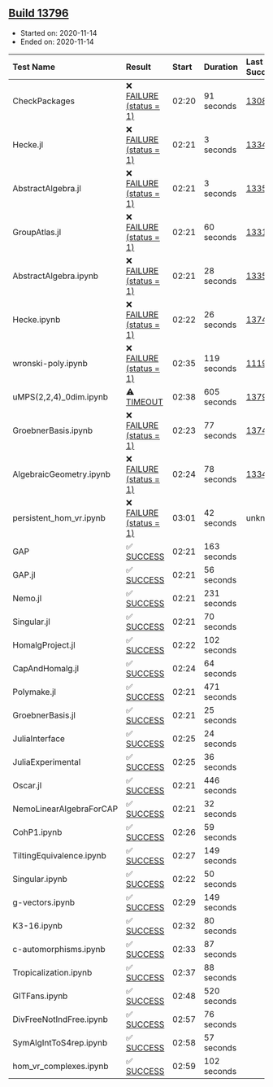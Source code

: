 ## [Build 13796](https://oscarci.mathematik.uni-kl.de/job/oscar/13796/)

* Started on: 2020-11-14
* Ended on: 2020-11-14

| Test Name    | Result | Start | Duration | Last Success | First Failure |
|:-------------|:-------|:------|:---------|:-------------|:--------------|
| CheckPackages | ❌ [FAILURE (status = 1)](https://oscarci.mathematik.uni-kl.de/job/oscar/13796/artifact/logs/build-13796/CheckPackages.log) | 02:20 | 91 seconds | [13085](https://oscarci.mathematik.uni-kl.de/job/oscar/13085/) | [13086](https://oscarci.mathematik.uni-kl.de/job/oscar/13086/) |
| Hecke.jl | ❌ [FAILURE (status = 1)](https://oscarci.mathematik.uni-kl.de/job/oscar/13796/artifact/logs/build-13796/Hecke.jl.log) | 02:21 | 3 seconds | [13341](https://oscarci.mathematik.uni-kl.de/job/oscar/13341/) | [13342](https://oscarci.mathematik.uni-kl.de/job/oscar/13342/) |
| AbstractAlgebra.jl | ❌ [FAILURE (status = 1)](https://oscarci.mathematik.uni-kl.de/job/oscar/13796/artifact/logs/build-13796/AbstractAlgebra.jl.log) | 02:21 | 3 seconds | [13355](https://oscarci.mathematik.uni-kl.de/job/oscar/13355/) | [13356](https://oscarci.mathematik.uni-kl.de/job/oscar/13356/) |
| GroupAtlas.jl | ❌ [FAILURE (status = 1)](https://oscarci.mathematik.uni-kl.de/job/oscar/13796/artifact/logs/build-13796/GroupAtlas.jl.log) | 02:21 | 60 seconds | [13311](https://oscarci.mathematik.uni-kl.de/job/oscar/13311/) | [13312](https://oscarci.mathematik.uni-kl.de/job/oscar/13312/) |
| AbstractAlgebra.ipynb | ❌ [FAILURE (status = 1)](https://oscarci.mathematik.uni-kl.de/job/oscar/13796/artifact/logs/build-13796/AbstractAlgebra.ipynb.log) | 02:21 | 28 seconds | [13355](https://oscarci.mathematik.uni-kl.de/job/oscar/13355/) | [13356](https://oscarci.mathematik.uni-kl.de/job/oscar/13356/) |
| Hecke.ipynb | ❌ [FAILURE (status = 1)](https://oscarci.mathematik.uni-kl.de/job/oscar/13796/artifact/logs/build-13796/Hecke.ipynb.log) | 02:22 | 26 seconds | [13749](https://oscarci.mathematik.uni-kl.de/job/oscar/13749/) | [13750](https://oscarci.mathematik.uni-kl.de/job/oscar/13750/) |
| wronski-poly.ipynb | ❌ [FAILURE (status = 1)](https://oscarci.mathematik.uni-kl.de/job/oscar/13796/artifact/logs/build-13796/wronski-poly.ipynb.log) | 02:35 | 119 seconds | [11192](https://oscarci.mathematik.uni-kl.de/job/oscar/11192/) | [11193](https://oscarci.mathematik.uni-kl.de/job/oscar/11193/) |
| uMPS(2,2,4)_0dim.ipynb | ⚠ [TIMEOUT](https://oscarci.mathematik.uni-kl.de/job/oscar/13796/artifact/logs/build-13796/uMPS-2-2-4-_0dim.ipynb.log) | 02:38 | 605 seconds | [13795](https://oscarci.mathematik.uni-kl.de/job/oscar/13795/) | [13796](https://oscarci.mathematik.uni-kl.de/job/oscar/13796/) |
| GroebnerBasis.ipynb | ❌ [FAILURE (status = 1)](https://oscarci.mathematik.uni-kl.de/job/oscar/13796/artifact/logs/build-13796/GroebnerBasis.ipynb.log) | 02:23 | 77 seconds | [13748](https://oscarci.mathematik.uni-kl.de/job/oscar/13748/) | [13749](https://oscarci.mathematik.uni-kl.de/job/oscar/13749/) |
| AlgebraicGeometry.ipynb | ❌ [FAILURE (status = 1)](https://oscarci.mathematik.uni-kl.de/job/oscar/13796/artifact/logs/build-13796/AlgebraicGeometry.ipynb.log) | 02:24 | 78 seconds | [13341](https://oscarci.mathematik.uni-kl.de/job/oscar/13341/) | [13342](https://oscarci.mathematik.uni-kl.de/job/oscar/13342/) |
| persistent_hom_vr.ipynb | ❌ [FAILURE (status = 1)](https://oscarci.mathematik.uni-kl.de/job/oscar/13796/artifact/logs/build-13796/persistent_hom_vr.ipynb.log) | 03:01 | 42 seconds | unknown | unknown |
| GAP | ✅ [SUCCESS](https://oscarci.mathematik.uni-kl.de/job/oscar/13796/artifact/logs/build-13796/GAP.log) | 02:21 | 163 seconds |  |  |
| GAP.jl | ✅ [SUCCESS](https://oscarci.mathematik.uni-kl.de/job/oscar/13796/artifact/logs/build-13796/GAP.jl.log) | 02:21 | 56 seconds |  |  |
| Nemo.jl | ✅ [SUCCESS](https://oscarci.mathematik.uni-kl.de/job/oscar/13796/artifact/logs/build-13796/Nemo.jl.log) | 02:21 | 231 seconds |  |  |
| Singular.jl | ✅ [SUCCESS](https://oscarci.mathematik.uni-kl.de/job/oscar/13796/artifact/logs/build-13796/Singular.jl.log) | 02:21 | 70 seconds |  |  |
| HomalgProject.jl | ✅ [SUCCESS](https://oscarci.mathematik.uni-kl.de/job/oscar/13796/artifact/logs/build-13796/HomalgProject.jl.log) | 02:22 | 102 seconds |  |  |
| CapAndHomalg.jl | ✅ [SUCCESS](https://oscarci.mathematik.uni-kl.de/job/oscar/13796/artifact/logs/build-13796/CapAndHomalg.jl.log) | 02:24 | 64 seconds |  |  |
| Polymake.jl | ✅ [SUCCESS](https://oscarci.mathematik.uni-kl.de/job/oscar/13796/artifact/logs/build-13796/Polymake.jl.log) | 02:21 | 471 seconds |  |  |
| GroebnerBasis.jl | ✅ [SUCCESS](https://oscarci.mathematik.uni-kl.de/job/oscar/13796/artifact/logs/build-13796/GroebnerBasis.jl.log) | 02:21 | 25 seconds |  |  |
| JuliaInterface | ✅ [SUCCESS](https://oscarci.mathematik.uni-kl.de/job/oscar/13796/artifact/logs/build-13796/JuliaInterface.log) | 02:25 | 24 seconds |  |  |
| JuliaExperimental | ✅ [SUCCESS](https://oscarci.mathematik.uni-kl.de/job/oscar/13796/artifact/logs/build-13796/JuliaExperimental.log) | 02:25 | 36 seconds |  |  |
| Oscar.jl | ✅ [SUCCESS](https://oscarci.mathematik.uni-kl.de/job/oscar/13796/artifact/logs/build-13796/Oscar.jl.log) | 02:21 | 446 seconds |  |  |
| NemoLinearAlgebraForCAP | ✅ [SUCCESS](https://oscarci.mathematik.uni-kl.de/job/oscar/13796/artifact/logs/build-13796/NemoLinearAlgebraForCAP.log) | 02:21 | 32 seconds |  |  |
| CohP1.ipynb | ✅ [SUCCESS](https://oscarci.mathematik.uni-kl.de/job/oscar/13796/artifact/logs/build-13796/CohP1.ipynb.log) | 02:26 | 59 seconds |  |  |
| TiltingEquivalence.ipynb | ✅ [SUCCESS](https://oscarci.mathematik.uni-kl.de/job/oscar/13796/artifact/logs/build-13796/TiltingEquivalence.ipynb.log) | 02:27 | 149 seconds |  |  |
| Singular.ipynb | ✅ [SUCCESS](https://oscarci.mathematik.uni-kl.de/job/oscar/13796/artifact/logs/build-13796/Singular.ipynb.log) | 02:22 | 50 seconds |  |  |
| g-vectors.ipynb | ✅ [SUCCESS](https://oscarci.mathematik.uni-kl.de/job/oscar/13796/artifact/logs/build-13796/g-vectors.ipynb.log) | 02:29 | 149 seconds |  |  |
| K3-16.ipynb | ✅ [SUCCESS](https://oscarci.mathematik.uni-kl.de/job/oscar/13796/artifact/logs/build-13796/K3-16.ipynb.log) | 02:32 | 80 seconds |  |  |
| c-automorphisms.ipynb | ✅ [SUCCESS](https://oscarci.mathematik.uni-kl.de/job/oscar/13796/artifact/logs/build-13796/c-automorphisms.ipynb.log) | 02:33 | 87 seconds |  |  |
| Tropicalization.ipynb | ✅ [SUCCESS](https://oscarci.mathematik.uni-kl.de/job/oscar/13796/artifact/logs/build-13796/Tropicalization.ipynb.log) | 02:37 | 88 seconds |  |  |
| GITFans.ipynb | ✅ [SUCCESS](https://oscarci.mathematik.uni-kl.de/job/oscar/13796/artifact/logs/build-13796/GITFans.ipynb.log) | 02:48 | 520 seconds |  |  |
| DivFreeNotIndFree.ipynb | ✅ [SUCCESS](https://oscarci.mathematik.uni-kl.de/job/oscar/13796/artifact/logs/build-13796/DivFreeNotIndFree.ipynb.log) | 02:57 | 76 seconds |  |  |
| SymAlgIntToS4rep.ipynb | ✅ [SUCCESS](https://oscarci.mathematik.uni-kl.de/job/oscar/13796/artifact/logs/build-13796/SymAlgIntToS4rep.ipynb.log) | 02:58 | 57 seconds |  |  |
| hom_vr_complexes.ipynb | ✅ [SUCCESS](https://oscarci.mathematik.uni-kl.de/job/oscar/13796/artifact/logs/build-13796/hom_vr_complexes.ipynb.log) | 02:59 | 102 seconds |  |  |
